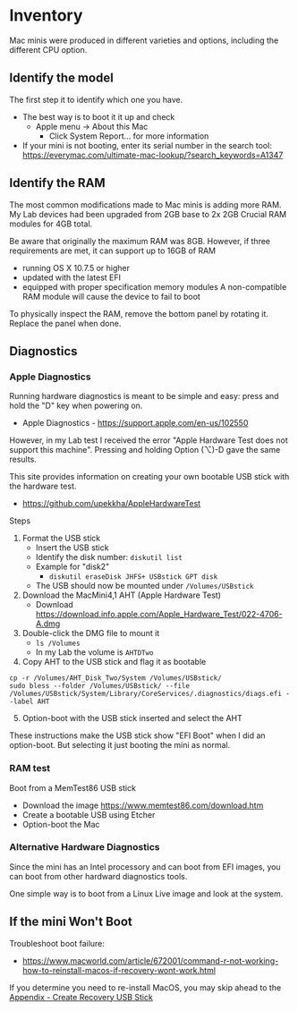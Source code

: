 # Inventory
Mac minis were produced in different varieties and options, including the different CPU option.

## Identify the model
The first step it to identify which one you have.
- The best way is to boot it it up and check
  - Apple menu -> About this Mac
    - Click System Report... for more information
- If your mini  is not booting, enter its serial number in the search tool: https://everymac.com/ultimate-mac-lookup/?search_keywords=A1347

## Identify the RAM
The most common modifications made to Mac minis is adding more RAM. My Lab devices had been upgraded from 2GB base to 2x 2GB Crucial RAM modules for 4GB total.

Be aware that originally the maximum RAM was 8GB. However, if three requirements are met, it can support up to 16GB of RAM
- running OS X 10.7.5 or higher
- updated with the latest EFI
- equipped with proper specification memory modules
A non-compatible RAM module will cause the device to fail to boot

To physically inspect the RAM, remove the bottom panel by rotating it. Replace the panel when done.

## Diagnostics
### Apple Diagnostics
Running hardware diagnostics is meant to be simple and easy: press and hold the "D" key when powering on.
- Apple Diagnostics - https://support.apple.com/en-us/102550

However, in my Lab test I received the error "Apple Hardware Test does not support this machine". Pressing and holding Option (⌥)-D gave the same results.

This site provides information on creating your own bootable USB stick with the hardware test.
-  https://github.com/upekkha/AppleHardwareTest

Steps
1. Format the USB stick
    - Insert the USB stick
    - Identify the disk number: `diskutil list`
    - Example for "disk2"
      - `diskutil eraseDisk JHFS+ USBstick GPT disk`
    - The USB should now be mounted under `/Volumes/USBstick`
2. Download the MacMini4,1 AHT (Apple Hardware Test)
    - Download https://download.info.apple.com/Apple_Hardware_Test/022-4706-A.dmg
3. Double-click the DMG file to mount it
    - `ls /Volumes`
    - In my Lab the volume is `AHTDTwo`
4. Copy AHT to the USB stick and flag it as bootable
```
cp -r /Volumes/AHT_Disk_Two/System /Volumes/USBstick/
sudo bless --folder /Volumes/USBstick/ --file /Volumes/USBstick/System/Library/CoreServices/.diagnostics/diags.efi --label AHT
```
5. Option-boot with the USB stick inserted and select the AHT

These instructions make the USB stick show "EFI Boot" when I did an option-boot. But selecting it just booting the mini as normal.

### RAM test
Boot from a MemTest86 USB stick
  - Download the image https://www.memtest86.com/download.htm
  - Create a bootable USB using Etcher
  - Option-boot the Mac

### Alternative Hardware Diagnostics
Since the mini has an Intel processory and can boot from EFI images, you can boot from other hardward diagnostics tools.

One simple way is to boot from a Linux Live image and look at the system.

## If the mini Won't Boot
Troubleshoot boot failure:
- https://www.macworld.com/article/672001/command-r-not-working-how-to-reinstall-macos-if-recovery-wont-work.html

If you determine you need to re-install MacOS, you may skip ahead to the [Appendix - Create Recovery USB Stick](Appendix-Create_Recovery_USB_Stick.md)

